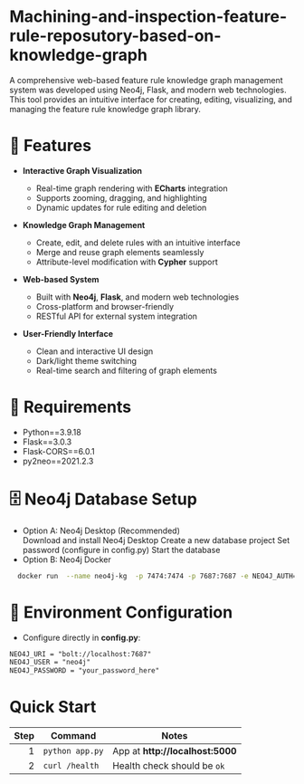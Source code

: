 # Machining-and-inspection-feature-rule-reposutory-based-on-knowledge-graph
A comprehensive web-based feature rule knowledge graph management system was developed using Neo4j, Flask, and modern web technologies. This tool provides an intuitive interface for creating, editing, visualizing, and managing the feature rule knowledge graph library.

# 🚀 Features

- **Interactive Graph Visualization**
  - Real-time graph rendering with **ECharts** integration
  - Supports zooming, dragging, and highlighting
  - Dynamic updates for rule editing and deletion

- **Knowledge Graph Management**
  - Create, edit, and delete rules with an intuitive interface
  - Merge and reuse graph elements seamlessly
  - Attribute-level modification with **Cypher** support

- **Web-based System**
  - Built with **Neo4j**, **Flask**, and modern web technologies
  - Cross-platform and browser-friendly
  - RESTful API for external system integration

- **User-Friendly Interface**
  - Clean and interactive UI design
  - Dark/light theme switching
  - Real-time search and filtering of graph elements

# 🌿 Requirements  
- Python==3.9.18
- Flask==3.0.3
- Flask-CORS==6.0.1
- py2neo==2021.2.3

# 🗄️ Neo4j Database Setup
- Option A: Neo4j Desktop (Recommended) \
  Download and install Neo4j Desktop
  Create a new database project
  Set password (configure in config.py)
  Start the database
- Option B: Neo4j Docker
```bash
  docker run  --name neo4j-kg  -p 7474:7474 -p 7687:7687 -e NEO4J_AUTH=neo4j/yourpassword neo4j:latest
```
# 🧱 Environment Configuration
- Configure directly in **config.py**:
```markdown
NEO4J_URI = "bolt://localhost:7687"
NEO4J_USER = "neo4j"
NEO4J_PASSWORD = "your_password_here"
```
# Quick Start  
| Step | Command        | Notes                        |
|-----:|----------------|------------------------------|
| 1    | `python app.py`| App at **http://localhost:5000** |
| 2    | `curl /health` | Health check should be `ok`  |
 





